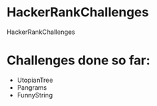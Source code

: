# HackerRankChallenges
HackerRankChallenges


<h1>Challenges done so far:</h1>


<ul>
  <li>UtopianTree</li>
  <li>Pangrams</li>
  <li>FunnyString</li>
</ul>

